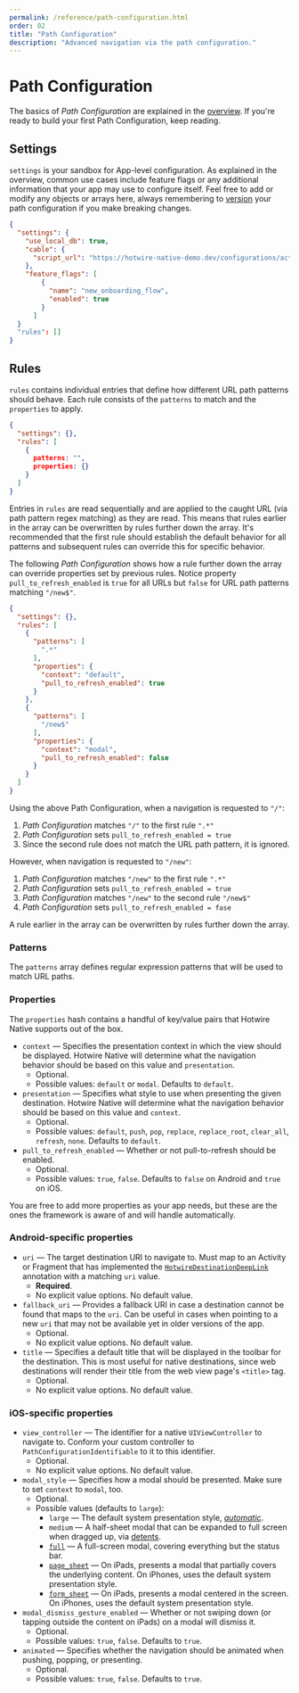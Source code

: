 ```yaml
---
permalink: /reference/path-configuration.html
order: 02
title: "Path Configuration"
description: "Advanced navigation via the path configuration."
---
```


# Path Configuration

The basics of *Path Configuration* are explained in the [overview](/overview/path-configuration). If you're ready to build your first Path Configuration, keep reading.

## Settings

`settings` is your sandbox for App-level configuration. As explained in the overview, common use cases include feature flags or any additional information that your app may use to configure itself. Feel free to add or modify any objects or arrays here, always remembering to [version](/overview/path-configuration#versioning) your path configuration if you make breaking changes.

```json
{
  "settings": {
    "use_local_db": true,
    "cable": {
      "script_url": "https://hotwire-native-demo.dev/configurations/action_cable.js"
    },
    "feature_flags": [
        {
          "name": "new_onboarding_flow",
          "enabled": true
        }
      ]
  }
  "rules": []
}
```

## Rules

`rules` contains individual entries that define how different URL path patterns should behave. Each rule consists of the `patterns` to match and the `properties` to apply.

```json
{
  "settings": {},
  "rules": [
    {
      patterns: "",
      properties: {}
    }
  ]
}
```

Entries in `rules` are read sequentially and are applied to the caught URL (via path pattern regex matching) as they are read. This means that rules earlier in the array can be overwritten by rules further down the array. It's recommended that the first rule should establish the default behavior for all patterns and subsequent rules can override this for specific behavior.

The following *Path Configuration* shows how a rule further down the array can override properties set by previous rules. Notice property `pull_to_refresh_enabled` is `true` for all URLs but `false` for URL path patterns matching `"/new$"`.

```json
{
  "settings": {},
  "rules": [
    {
      "patterns": [
        ".*"
      ],
      "properties": {
        "context": "default",
        "pull_to_refresh_enabled": true
      }
    },
    {
      "patterns": [
        "/new$"
      ],
      "properties": {
        "context": "modal",
        "pull_to_refresh_enabled": false
      }
    }
  ]
}
```

Using the above Path Configuration, when a navigation is requested to `"/"`:
1. *Path Configuration* matches `"/"` to the first rule `".*"`
2. *Path Configuration* sets `pull_to_refresh_enabled = true`
3. Since the second rule does not match the URL path pattern, it is ignored.

However, when navigation is requested to `"/new"`:
1. *Path Configuration* matches `"/new"` to the first rule `".*"`
2. *Path Configuration* sets `pull_to_refresh_enabled = true`
3. *Path Configuration* matches `"/new"` to the second rule `"/new$"`
4. *Path Configuration* sets `pull_to_refresh_enabled = fase`

A rule earlier in the array can be overwritten by rules further down the array.


### Patterns

The `patterns` array defines regular expression patterns that will be used to match URL paths.

### Properties

The `properties` hash contains a handful of key/value pairs that Hotwire Native supports out of the box. 

* `context` — Specifies the presentation context in which the view should be displayed. Hotwire Native will determine what the navigation behavior should be based on this value and `presentation`.
	* Optional.
	* Possible values: `default` or `modal`. Defaults to `default`.
* `presentation` — Specifies what style to use when presenting the given destination. Hotwire Native will determine what the navigation behavior should be based on this value and `context`.
	* Optional.
	* Possible values: `default`, `push`, `pop`, `replace`, `replace_root`, `clear_all`, `refresh`, `none`. Defaults to `default`.
* `pull_to_refresh_enabled` — Whether or not pull-to-refresh should be enabled.
	* Optional.
	* Possible values: `true`, `false`. Defaults to `false` on Android and `true` on iOS.

You are free to add more properties as your app needs, but these are the ones the framework is aware of and will handle automatically.

### Android-specific properties

* `uri` — The target destination URI to navigate to. Must map to an Activity or Fragment that has implemented the [`HotwireDestinationDeepLink`](https://github.com/hotwired/hotwire-native-android/blob/main/navigation-fragments/src/main/java/dev/hotwire/navigation/destinations/HotwireDestinationDeepLink.kt) annotation with a matching `uri` value.
	* **Required**. 
	* No explicit value options. No default value.
* `fallback_uri` — Provides a fallback URI in case a destination cannot be found that maps to the `uri`. Can be useful in cases when pointing to a new `uri` that may not be available yet in older versions of the app.
	* Optional.
	* No explicit value options. No default value.
* `title` —  Specifies a default title that will be displayed in the toolbar for the destination. This is most useful for native destinations, since web destinations will render their title from the web view page's `<title>` tag.
    * Optional.
    * No explicit value options. No default value.

### iOS-specific properties

* `view_controller` — The identifier for a native `UIViewController` to navigate to. Conform your custom controller to `PathConfigurationIdentifiable` to it to this identifier.
    * Optional.
    * No explicit value options. No default value.
* `modal_style` — Specifies how a modal should be presented. Make sure to set `context` to `modal`, too.
    * Optional.
    * Possible values (defaults to `large`):
        * `large` — The default system presentation style, [*automatic*](https://developer.apple.com/documentation/uikit/uimodalpresentationstyle/automatic).
        * `medium` — A half-sheet modal that can be expanded to full screen when dragged up, via [detents](https://developer.apple.com/documentation/uikit/uisheetpresentationcontroller/detents).
        * [`full`](https://developer.apple.com/documentation/uikit/uimodalpresentationstyle/fullscreen) — A full-screen modal, covering everything but the status bar.
        * [`page_sheet`](https://developer.apple.com/documentation/uikit/uimodalpresentationstyle/pagesheet) — On iPads, presents a modal that partially covers the underlying content. On iPhones, uses the default system presentation style.
        * [`form_sheet`](https://developer.apple.com/documentation/uikit/uimodalpresentationstyle/formsheet) — On iPads, presents a modal centered in the screen. On iPhones, uses the default system presentation style.
* `modal_dismiss_gesture_enabled` — Whether or not swiping down (or tapping outside the content on iPads) on a modal will dismiss it.
    * Optional.
	* Possible values: `true`, `false`. Defaults to `true`.
* `animated` — Specifies whether the navigation should be animated when pushing, popping, or presenting.
    * Optional.
	* Possible values: `true`, `false`. Defaults to `true`.
